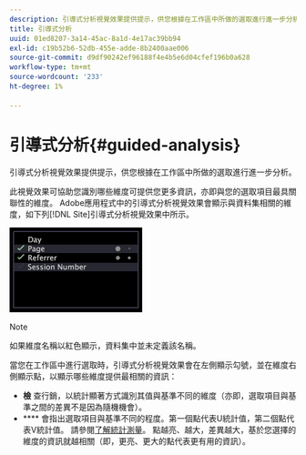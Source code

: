 ```yaml
---
description: 引導式分析視覺效果提供提示，供您根據在工作區中所做的選取進行進一步分析。
title: 引導式分析
uuid: 01ed8207-3a14-45ac-8a1d-4e17ac39bb94
exl-id: c19b52b6-52db-455e-adde-8b2400aae006
source-git-commit: d9df90242ef96188f4e4b5e6d04cfef196b0a628
workflow-type: tm+mt
source-wordcount: '233'
ht-degree: 1%

---
```


# 引導式分析{#guided-analysis}

引導式分析視覺效果提供提示，供您根據在工作區中所做的選取進行進一步分析。

此視覺效果可協助您識別哪些維度可提供您更多資訊，亦即與您的選取項目最具關聯性的維度。 Adobe應用程式中的引導式分析視覺效果會顯示與資料集相關的維度，如下列[!DNL Site]引導式分析視覺效果中所示。

![](assets/vis_GuidedAnalysis.png)

>[!NOTE]
>
>如果維度名稱以紅色顯示，資料集中並未定義該名稱。

當您在工作區中進行選取時，引導式分析視覺效果會在左側顯示勾號，並在維度右側顯示點，以顯示哪些維度提供最相關的資訊：

* **檢** 查行銷，以統計顯著方式識別其值與基準不同的維度（亦即，選取項目與基準之間的差異不是因為隨機機會）。
* **** 會指出選取項目與基準不同的程度。第一個點代表U統計值，第二個點代表V統計值。 請參閱[了解統計測量](../../../../home/c-get-started/c-analysis-vis/c-guided-analysis/c-stat-measures.md#concept-ba2c7f417f384dc0a3438fcb6e268708)。 點越亮、越大，差異越大，基於您選擇的維度的資訊就越相關（即，更亮、更大的點代表更有用的資訊）。
